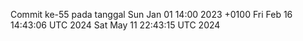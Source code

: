 Commit ke-55 pada tanggal Sun Jan 01 14:00 2023 +0100
Fri Feb 16 14:43:06 UTC 2024
Sat May 11 22:43:15 UTC 2024
